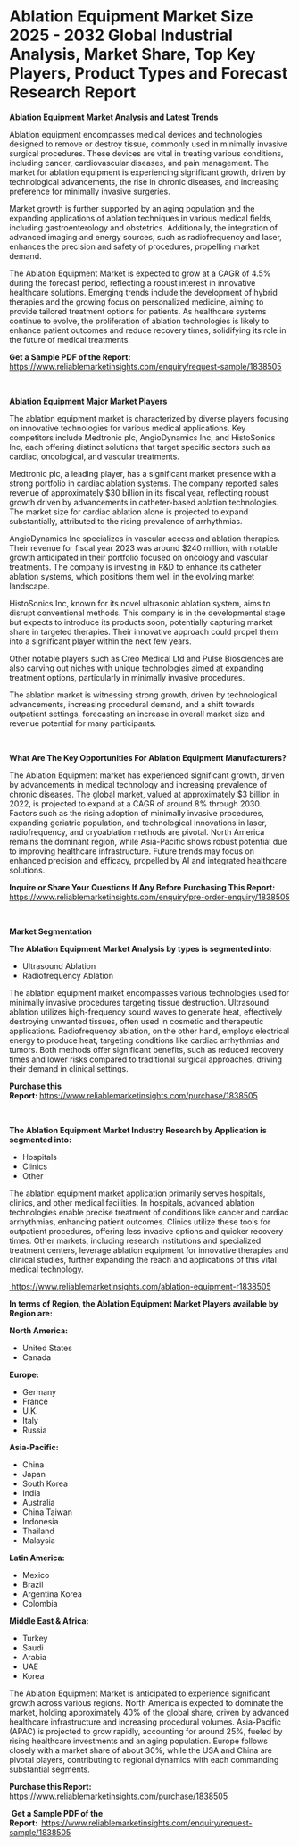 <p><h1>Ablation Equipment Market Size 2025 - 2032 Global Industrial Analysis, Market Share, Top Key Players, Product Types and Forecast Research Report</h1></p><p><strong>Ablation Equipment Market Analysis and Latest Trends</strong></p>
<p><p>Ablation equipment encompasses medical devices and technologies designed to remove or destroy tissue, commonly used in minimally invasive surgical procedures. These devices are vital in treating various conditions, including cancer, cardiovascular diseases, and pain management. The market for ablation equipment is experiencing significant growth, driven by technological advancements, the rise in chronic diseases, and increasing preference for minimally invasive surgeries. </p><p>Market growth is further supported by an aging population and the expanding applications of ablation techniques in various medical fields, including gastroenterology and obstetrics. Additionally, the integration of advanced imaging and energy sources, such as radiofrequency and laser, enhances the precision and safety of procedures, propelling market demand. </p><p>The Ablation Equipment Market is expected to grow at a CAGR of 4.5% during the forecast period, reflecting a robust interest in innovative healthcare solutions. Emerging trends include the development of hybrid therapies and the growing focus on personalized medicine, aiming to provide tailored treatment options for patients. As healthcare systems continue to evolve, the proliferation of ablation technologies is likely to enhance patient outcomes and reduce recovery times, solidifying its role in the future of medical treatments.</p></p>
<p><strong>Get a Sample PDF of the Report:&nbsp;</strong> <a href="https://www.reliablemarketinsights.com/enquiry/request-sample/1838505?utm_campaign=2989&utm_medium=2&utm_source=Github&utm_content=ia&utm_term=13042025&utm_id=ablation-equipment">https://www.reliablemarketinsights.com/enquiry/request-sample/1838505</a></p>
<p>&nbsp;</p>
<p><strong>Ablation Equipment Major Market Players</strong></p>
<p><p>The ablation equipment market is characterized by diverse players focusing on innovative technologies for various medical applications. Key competitors include Medtronic plc, AngioDynamics Inc, and HistoSonics Inc, each offering distinct solutions that target specific sectors such as cardiac, oncological, and vascular treatments.</p><p>Medtronic plc, a leading player, has a significant market presence with a strong portfolio in cardiac ablation systems. The company reported sales revenue of approximately $30 billion in its fiscal year, reflecting robust growth driven by advancements in catheter-based ablation technologies. The market size for cardiac ablation alone is projected to expand substantially, attributed to the rising prevalence of arrhythmias.</p><p>AngioDynamics Inc specializes in vascular access and ablation therapies. Their revenue for fiscal year 2023 was around $240 million, with notable growth anticipated in their portfolio focused on oncology and vascular treatments. The company is investing in R&D to enhance its catheter ablation systems, which positions them well in the evolving market landscape.</p><p>HistoSonics Inc, known for its novel ultrasonic ablation system, aims to disrupt conventional methods. This company is in the developmental stage but expects to introduce its products soon, potentially capturing market share in targeted therapies. Their innovative approach could propel them into a significant player within the next few years.</p><p>Other notable players such as Creo Medical Ltd and Pulse Biosciences are also carving out niches with unique technologies aimed at expanding treatment options, particularly in minimally invasive procedures. </p><p>The ablation market is witnessing strong growth, driven by technological advancements, increasing procedural demand, and a shift towards outpatient settings, forecasting an increase in overall market size and revenue potential for many participants.</p></p>
<p>&nbsp;</p>
<p><strong>What Are The Key Opportunities For Ablation Equipment Manufacturers?</strong></p>
<p><p>The Ablation Equipment market has experienced significant growth, driven by advancements in medical technology and increasing prevalence of chronic diseases. The global market, valued at approximately $3 billion in 2022, is projected to expand at a CAGR of around 8% through 2030. Factors such as the rising adoption of minimally invasive procedures, expanding geriatric population, and technological innovations in laser, radiofrequency, and cryoablation methods are pivotal. North America remains the dominant region, while Asia-Pacific shows robust potential due to improving healthcare infrastructure. Future trends may focus on enhanced precision and efficacy, propelled by AI and integrated healthcare solutions.</p></p>
<p><strong>Inquire or Share Your Questions If Any Before Purchasing This Report:</strong> <a href="https://www.reliablemarketinsights.com/enquiry/pre-order-enquiry/1838505?utm_campaign=2989&utm_medium=2&utm_source=Github&utm_content=ia&utm_term=13042025&utm_id=ablation-equipment">https://www.reliablemarketinsights.com/enquiry/pre-order-enquiry/1838505</a></p>
<p>&nbsp;</p>
<p><strong>Market Segmentation</strong></p>
<p><strong>The Ablation Equipment Market Analysis by types is segmented into:</strong></p>
<p><ul><li>Ultrasound Ablation</li><li>Radiofrequency Ablation</li></ul></p>
<p><p>The ablation equipment market encompasses various technologies used for minimally invasive procedures targeting tissue destruction. Ultrasound ablation utilizes high-frequency sound waves to generate heat, effectively destroying unwanted tissues, often used in cosmetic and therapeutic applications. Radiofrequency ablation, on the other hand, employs electrical energy to produce heat, targeting conditions like cardiac arrhythmias and tumors. Both methods offer significant benefits, such as reduced recovery times and lower risks compared to traditional surgical approaches, driving their demand in clinical settings.</p></p>
<p><strong>Purchase this Report:&nbsp;</strong><a href="https://www.reliablemarketinsights.com/purchase/1838505?utm_campaign=2989&utm_medium=2&utm_source=Github&utm_content=ia&utm_term=13042025&utm_id=ablation-equipment">https://www.reliablemarketinsights.com/purchase/1838505</a></p>
<p>&nbsp;</p>
<p><strong>The Ablation Equipment Market Industry Research by Application is segmented into:</strong></p>
<p><ul><li>Hospitals</li><li>Clinics</li><li>Other</li></ul></p>
<p><p>The ablation equipment market application primarily serves hospitals, clinics, and other medical facilities. In hospitals, advanced ablation technologies enable precise treatment of conditions like cancer and cardiac arrhythmias, enhancing patient outcomes. Clinics utilize these tools for outpatient procedures, offering less invasive options and quicker recovery times. Other markets, including research institutions and specialized treatment centers, leverage ablation equipment for innovative therapies and clinical studies, further expanding the reach and applications of this vital medical technology.</p></p>
<p><a href="https://www.reliablemarketinsights.com/ablation-equipment-r1838505?utm_campaign=2989&utm_medium=2&utm_source=Github&utm_content=ia&utm_term=13042025&utm_id=ablation-equipment">&nbsp;https://www.reliablemarketinsights.com/ablation-equipment-r1838505</a></p>
<p><strong>In terms of Region, the Ablation Equipment Market Players available by Region are:</strong></p>
<p>
    <p> <strong> North America: </strong>
        <ul>
            <li>United States</li>
            <li>Canada</li>
        </ul>
        </p> 
    <p> <strong> Europe: </strong>
        <ul>
            <li>Germany</li>
            <li>France</li>
            <li>U.K.</li>
            <li>Italy</li>
            <li>Russia</li>
        </ul>
        </p> 
    <p> <strong> Asia-Pacific: </strong>
        <ul>
            <li>China</li>
            <li>Japan</li>
            <li>South Korea</li>
            <li>India</li>
            <li>Australia</li>
            <li>China Taiwan</li>
            <li>Indonesia</li>
            <li>Thailand</li>
            <li>Malaysia</li>
        </ul>
        </p> 
    <p> <strong> Latin America: </strong>
        <ul>
            <li>Mexico</li>
            <li>Brazil</li>
            <li>Argentina Korea</li>
            <li>Colombia</li>
        </ul>
        </p> 
    <p> <strong> Middle East & Africa: </strong>
        <ul>
            <li>Turkey</li>
            <li>Saudi</li>
            <li>Arabia</li>
            <li>UAE</li>
            <li>Korea</li>
        </ul>
    </p>
    </p>
<p><p>The Ablation Equipment Market is anticipated to experience significant growth across various regions. North America is expected to dominate the market, holding approximately 40% of the global share, driven by advanced healthcare infrastructure and increasing procedural volumes. Asia-Pacific (APAC) is projected to grow rapidly, accounting for around 25%, fueled by rising healthcare investments and an aging population. Europe follows closely with a market share of about 30%, while the USA and China are pivotal players, contributing to regional dynamics with each commanding substantial segments.</p></p>
<p><strong>Purchase this Report: </strong><a href="https://www.reliablemarketinsights.com/purchase/1838505?utm_campaign=2989&utm_medium=2&utm_source=Github&utm_content=ia&utm_term=13042025&utm_id=ablation-equipment">https://www.reliablemarketinsights.com/purchase/1838505</a></p>
<p>&nbsp;<strong>Get a Sample PDF of the Report:&nbsp;&nbsp;</strong><a href="https://www.reliablemarketinsights.com/enquiry/request-sample/1838505?utm_campaign=2989&utm_medium=2&utm_source=Github&utm_content=ia&utm_term=13042025&utm_id=ablation-equipment">https://www.reliablemarketinsights.com/enquiry/request-sample/1838505</a></p>
<p><strong></strong></p>
<p><p></p><p></p><p></p></p>
